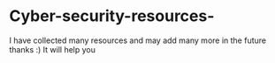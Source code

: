 # Cyber-security-resources-
I have collected many resources and may add many more in the future thanks :)
It will help you 
